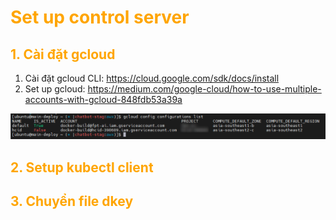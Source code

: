 <h1 style="color:orange">Set up control server</h1>
<h2 style="color:orange">1. Cài đặt gcloud</h2>

1. Cài đặt gcloud CLI: https://cloud.google.com/sdk/docs/install
2. Set up gcloud: https://medium.com/google-cloud/how-to-use-multiple-accounts-with-gcloud-848fdb53a39a

![setup-control-server1](../img/setup-control-server1.png)<br>
<h2 style="color:orange">2. Setup kubectl client</h2>
<h2 style="color:orange">3. Chuyển file dkey</h2>
